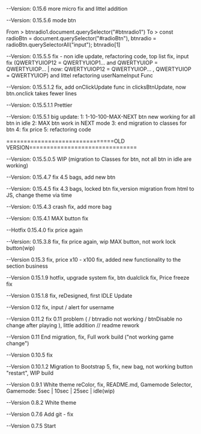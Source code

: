 --Version: 0.15.6 more micro fix and littel addition

--Version: 0.15.5.6 mode btn

From > btnradio1.document.querySelector("#btnradio1")
To > const radioBtn = document.querySelector("#radioBtn"),
btnradio = radioBtn.querySelectorAll("input");
btnradio[1]

--Version: 0.15.5.5
fix - non idle update, refactoring code, top list fix, input fix (QWERTYUIOP12 = QWERTYUIOP1... and QWERTYUIOP = QWERTYUIOP... | now: QWERTYUIOP12 = QWERTYUIOP... , QWERTYUIOP = QWERTYUIOP) and littel refactoring userNameInput Func

--Version: 0.15.5.1.2
fix, add onClickUpdate func in clicksBtnUpdate, now btn.onclick takes fewer lines

--Version: 0.15.5.1.1 Prettier

--Version: 0.15.5.1
big update:
1: 1-10-100-MAX-NEXT btn new working for all btn in idle
2: MAX btn work in NEXT mode
3: end migration to classes for btn
4: fix price
5: refactoring code

===============================OLD VERSION===============================

--Version: 0.15.5.0.5
WIP (migration to Classes for btn, not all btn in idle are working)

--Version: 0.15.4.7
fix 4.5 bags, add new btn

--Version: 0.15.4.5
fix 4.3 bags, locked btn fix,version migration from html to JS, change theme via time

--Version: 0.15.4.3
crash fix, add more bag

--Version: 0.15.4.1
MAX button fix

--Hotfix 0.15.4.0
fix price again

--Version: 0.15.3.8
fix, fix price again, wip MAX button, not work lock button(wip)

--Version 0.15.3
fix, price x10 - x100 fix, added new functionality to the section business

--Version 0.15.1.9
hotfix, upgrade system fix, btn dualclick fix, Price freeze fix

--Version 0.15.1.8
fix, reDesigned, first IDLE Update

--Version 0.12
fix, input / alert for username

--Version 0.11.2
fix 0.11 problem ( / btnradio not working / btnDisable no change after playing ), little addition
// readme rework

--Version 0.11
End migration, fix, Full work build ("not working game change")

--Version 0.10.5
fix

--Version 0.10.1.2
Migration to Bootstrap 5, fix, new bag, not working button "restart", WIP build

--Version 0.9.1
White theme reColor, fix, README.md, Gamemode Selector, Gamemode: 5sec | 10sec | 25sec | idle(wip)

--Version 0.8.2
White theme

--Version 0.7.6
Add git - fix

--Version 0.7.5
Start
